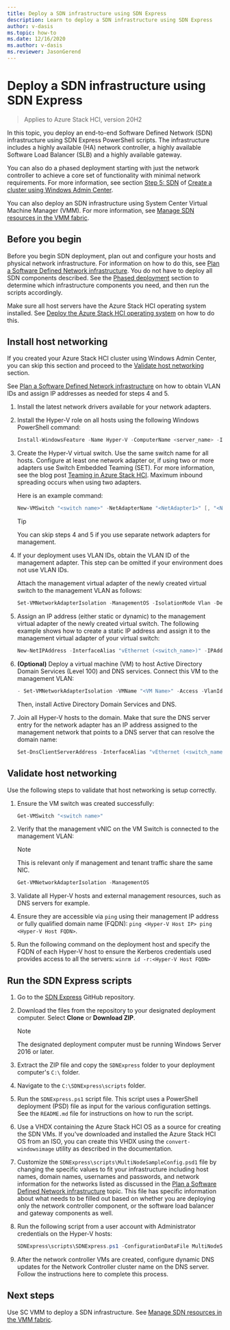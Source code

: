 ```yaml
--- 
title: Deploy a SDN infrastructure using SDN Express
description: Learn to deploy a SDN infrastructure using SDN Express
author: v-dasis 
ms.topic: how-to 
ms.date: 12/16/2020 
ms.author: v-dasis 
ms.reviewer: JasonGerend 
---
```


# Deploy a SDN infrastructure using SDN Express

> Applies to Azure Stack HCI, version 20H2

In this topic, you deploy an end-to-end Software Defined Network (SDN) infrastructure using SDN Express PowerShell scripts. The infrastructure includes a highly available (HA) network controller, a highly available Software Load Balancer (SLB) and a highly available gateway.  

You can also do a phased deployment starting with just the network controller to achieve a core set of functionality with minimal network requirements. For more information, see section [Step 5: SDN](create-cluster.md#step-5-sdn-optional) of [Create a cluster using Windows Admin Center](create-cluster.md).

You can also deploy an SDN infrastructure using System Center Virtual Machine Manager (VMM). For more information, see [Manage SDN resources in the VMM fabric](https://docs.microsoft.com/system-center/vmm/network-sdn?redirectedfrom=MSDN&view=sc-vmm-2019).

## Before you begin

Before you begin SDN deployment, plan out and configure your hosts and physical network infrastructure. For information on how to do this, see [Plan a Software Defined Network infrastructure](../concepts/plan-software-defined-networking-infrastructure). You do not have to deploy all SDN components described. See the [Phased deployment](../concepts/plan-software-defined-networking-infrastructure.md#phased-deployment) section to determine which infrastructure components you need, and then run the scripts accordingly.

Make sure all host servers have the Azure Stack HCI operating system installed. See [Deploy the Azure Stack HCI operating system](operating-system.md) on how to do this.

## Install host networking

If you created your Azure Stack HCI cluster using Windows Admin Center, you can skip this section and proceed to the [Validate host networking](#validate-host-networking) section.

See [Plan a Software Defined Network infrastructure](https://docs.microsoft.com/azure-stack/hci/concepts/plan-software-defined-networking-infrastructure) on how to obtain VLAN IDs and assign IP addresses as needed for steps 4 and 5.

1. Install the latest network drivers available for your network adapters.

1. Install the Hyper-V role on all hosts using the following Windows PowerShell command:

    ```powershell
    Install-WindowsFeature -Name Hyper-V -ComputerName <server_name> -IncludeManagementTools -Restart
    ```

1. Create the Hyper-V virtual switch. Use the same switch name for all hosts. Configure at least one network adapter or, if using two or more adapters use Switch Embedded Teaming (SET). For more information, see the blog post [Teaming in Azure Stack HCI](https://techcommunity.microsoft.com/t5/networking-blog/teaming-in-azure-stack-hci/ba-p/1070642). Maximum inbound spreading occurs when using two adapters.

    Here is an example command:

    ```powershell
    New-VMSwitch "<switch name>" -NetAdapterName "<NetAdapter1>" [, "<NetAdapter2>" -EnableEmbeddedTeaming $True] -AllowManagementOS $True
    ```

    > [!TIP]
    > You can skip steps 4 and 5 if you use separate network adapters for management.

1. If your deployment uses VLAN IDs, obtain the VLAN ID of the management adapter.  This step can be omitted if your environment does not use VLAN IDs.

    Attach the management virtual adapter of the newly created virtual switch to the management VLAN as follows:

    ```powershell
    Set-VMNetworkAdapterIsolation -ManagementOS -IsolationMode Vlan -DefaultIsolationID <Management VLAN> -AllowUntaggedTraffic $True
    ```

1. Assign an IP address (either static or dynamic) to the management virtual adapter of the newly created virtual switch. 
    The following example shows how to create a static IP address and assign it to the management virtual adapter of your virtual switch:

    ```powershell
    New-NetIPAddress -InterfaceAlias "vEthernet (<switch_name>)" -IPAddress <IP> -DefaultGateway <Gateway IP> -AddressFamily IPv4 -PrefixLength <Length of Subnet Mask - for example: 24>
    ```

1. **(Optional)** Deploy a virtual machine (VM) to host Active Directory Domain Services (Level 100) and DNS services. Connect this VM to the management VLAN:

    ```powershell
    - Set-VMNetworkAdapterIsolation -VMName "<VM Name>" -Access -VlanId <Management VLAN> -AllowUntaggedTraffic $True
    ```

    Then, install Active Directory Domain Services and DNS.

1. Join all Hyper-V hosts to the domain. Make that sure the DNS server entry for the network adapter has an IP address assigned to the management network that points to a DNS server that can resolve the domain name:

    ```powershell
    Set-DnsClientServerAddress -InterfaceAlias "vEthernet (<switch_name>)" -ServerAddresses <DNS_Server_IP_address>
    ```

## Validate host networking

Use the following steps to validate that host networking is setup correctly.

1. Ensure the VM switch was created successfully:

    ```powershell
    Get-VMSwitch "<switch name>"
    ```

1. Verify that the management vNIC on the VM Switch is connected to the management VLAN:

    > [!NOTE]
    > This is relevant only if management and tenant traffic share the same NIC.

    ```powershell
    Get-VMNetworkAdapterIsolation -ManagementOS
    ```

1. Validate all Hyper-V hosts and external management resources, such as DNS servers for example.

1. Ensure they are accessible via `ping` using their management IP address or fully qualified domain name (FQDN): `ping <Hyper-V Host IP> ping <Hyper-V Host FQDN>`.

1. Run the following command on the deployment host and specify the FQDN of each Hyper-V host to ensure the Kerberos credentials used provides access to all the servers: `winrm id -r:<Hyper-V Host FQDN>`

## Run the SDN Express scripts

1. Go to the [SDN Express](https://github.com/microsoft/SDN) GitHub repository.

1. Download the files from the repository to your designated deployment computer. Select **Clone** or **Download ZIP**.

    > [!NOTE]
    > The designated deployment computer must be running Windows Server 2016 or later.

1. Extract the ZIP file and copy the `SDNExpress` folder to your deployment computer's `C:\` folder.

1. Navigate to the `C:\SDNExpress\scripts` folder.

1. Run the `SDNExpress.ps1` script file. This script uses a PowerShell deployment (PSD) file as input for the various configuration settings. See the `README.md` file for instructions on how to run the script.  

1. Use a VHDX containing the Azure Stack HCI OS as a source for creating the SDN VMs. If you've downloaded and installed the Azure Stack HCI OS from an ISO, you can create this VHDX using the `convert-windowsimage` utility as described in the documentation.

1. Customize the `SDNExpress\scripts\MultiNodeSampleConfig.psd1` file by changing the specific values to fit your infrastructure including host names, domain names, usernames and passwords, and network information for the networks listed as discussed in the [Plan a Software Defined Network infrastructure](../concepts/plan-software-defined-networking-infrastructure) topic. This file has specific information about what needs to be filled out based on whether you are deploying only the network controller component, or the software load balancer and gateway components as well.

1. Run the following script from a user account with Administrator credentials on the Hyper-V hosts:

    ```powershell
    SDNExpress\scripts\SDNExpress.ps1 -ConfigurationDataFile MultiNodeSampleConfig.psd1 -Verbose
    ```

1. After the network controller VMs are created, configure dynamic DNS updates for the Network Controller cluster name on the DNS server. Follow the instructions here to complete this process.

## Next steps

Use SC VMM to deploy a SDN infrastructure. See [Manage SDN resources in the VMM fabric](https://docs.microsoft.com/system-center/vmm/network-sdn?redirectedfrom=MSDN&view=sc-vmm-2019).
